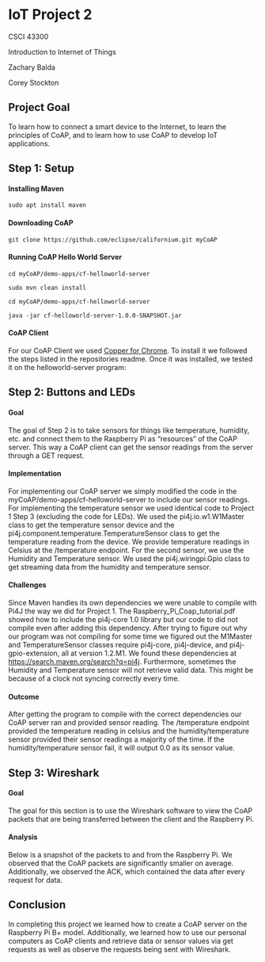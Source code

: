 # IoT Project 2
CSCI 43300

Introduction to Internet of Things

Zachary Balda

Corey Stockton

## Project Goal
To learn how to connect a smart device to the Internet, to learn the principles of CoAP, and to learn how to use CoAP to develop IoT applications.

## Step 1: Setup

#### Installing Maven ####
`sudo apt install maven`

#### Downloading CoAP ####
`git clone https://github.com/eclipse/californium.git myCoAP`

#### Running CoAP Hello World Server ####
`cd myCoAP/demo-apps/cf-helloworld-server`

`sudo mvn clean install`

`cd myCoAP/demo-apps/cf-helloworld-server`

`java -jar cf-helloworld-server-1.0.0-SNAPSHOT.jar`

#### CoAP Client
For our CoAP Client we used [Copper for Chrome](https://github.com/mkovatsc/Copper4Cr). To install it we followed the steps listed in the repositories readme. Once it was installed, we tested it on the helloworld-server program:

## Step 2: Buttons and LEDs

#### Goal
The goal of Step 2 is to take sensors for things like temperature, humidity, etc. and connect them to the Raspberry Pi as “resources” of the CoAP server. This way a CoAP client can get the sensor readings from the server through a GET request.

#### Implementation
For implementing our CoAP server we simply modified the code in the myCoAP/demo-apps/cf-helloworld-server to include our sensor readings. For implementing the temperature sensor we used identical code to Project 1 Step 3 (excluding the code for LEDs). We used the pi4j.io.w1.W1Master class to get the temperature sensor device and the pi4j.component.temperature.TemperatureSensor class to get the temperature reading from the device. We provide temperature readings in Celsius at the /temperature endpoint. For the second sensor, we use the Humidity and Temperature sensor. We used the pi4j.wiringpi.Gpio class to get streaming data from the humidity and temperature sensor.
 
#### Challenges
Since Maven handles its own dependencies we were unable to compile with Pi4J the way we did for Project 1. The Raspberry_Pi_Coap_tutorial.pdf showed how to include the pi4j-core 1.0 library but our code to did not compile even after adding this dependency. After trying to figure out why our program was not compiling for some time we figured out the M1Master and TemperatureSensor classes require pi4j-core, pi4j-device, and pi4j-gpio-extension, all at version 1.2.M1. We found these dependencies at https://search.maven.org/search?q=pi4j. Furthermore, sometimes the Humidity and Temperature sensor will not retrieve valid data. This might be because of a clock not syncing correctly every time.  

#### Outcome
After getting the program to compile with the correct dependencies our CoAP server ran and provided sensor reading. The /temperature endpoint provided the temperature reading in celsius and the humidity/temperature sensor provided their sensor readings a majority of the time. If the humidity/temperature sensor fail, it will output 0.0 as its sensor value. 

## Step 3: Wireshark

#### Goal
The goal for this section is to use the Wireshark software to view the CoAP packets that are being transferred between the client and the Raspberry Pi.

#### Analysis
Below is a snapshot of the packets to and from the Raspberry Pi. We observed that the CoAP packets are significantly smaller on average. Additionally, we observed the ACK, which contained the data after every request for data.

## Conclusion
In completing this project we learned how to create a CoAP server on the Raspberry Pi B+ model. Additionally, we learned how to use our personal computers as CoAP clients and retrieve data or sensor values via get requests as well as observe the requests being sent with Wireshark.
